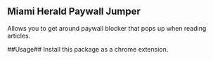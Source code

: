 ## Miami Herald Paywall Jumper
Allows you to get around paywall blocker that pops up when reading articles.

##Usage##
Install this package as a chrome extension.
